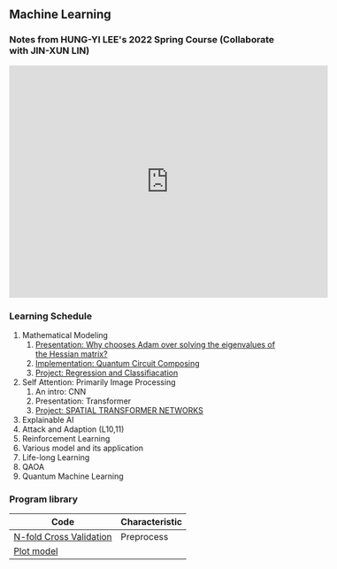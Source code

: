 ## Machine Learning
### Notes from HUNG-YI LEE's 2022 Spring Course (Collaborate with JIN-XUN LIN)
<iframe src="https://slides.com/spiderzoomx/deck-e7901d/embed" width="576" height="420" title="Machine Learning" scrolling="no" frameborder="0" webkitallowfullscreen mozallowfullscreen allowfullscreen></iframe>

### Learning Schedule
1. Mathematical Modeling
   1. [Presentation: Why chooses Adam over solving the eigenvalues of the Hessian matrix?](MathModel.md)
   2. [Implementation: Quantum Circuit Composing](../CS/Quantum/Q_Circuit_Composing.md)
   3. [Project: Regression and Classifiacation](R_andC_Implementation.md)
2. Self Attention: Primarily Image Processing
   1. An intro: CNN
   2. Presentation: Transformer
   3. [Project: SPATIAL TRANSFORMER NETWORKS](Spatial.md)
3. Explainable AI
4. Attack and Adaption (L10,11)
5. Reinforcement Learning
6. Various model and its application
7. Life-long Learning
8. QAOA
9. Quantum Machine Learning


### Program library

|Code| Characteristic|
|-|-|
|[N-fold Cross Validation](Nfold.md)|Preprocess|
|[Plot model]()|
